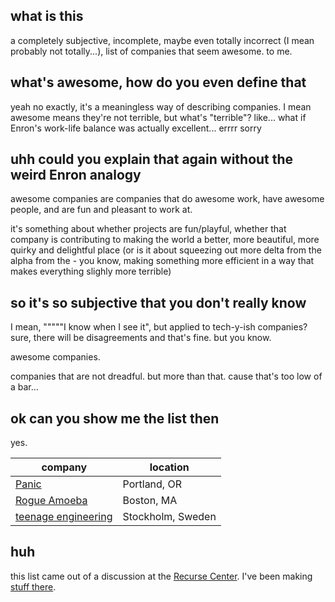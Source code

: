 ## what is this

a completely subjective, incomplete, maybe even totally incorrect (I mean probably not totally...), list of companies that seem awesome. to me.

## what's awesome, how do you even define that

yeah no exactly, it's a meaningless way of describing companies. I mean awesome means they're not terrible, but what's "terrible"? like... what if Enron's work-life balance was actually excellent... errrr sorry

## uhh could you explain that again without the weird Enron analogy

awesome companies are companies that do awesome work, have awesome people, and are fun and pleasant to work at.

it's something about whether projects are fun/playful, whether that company is contributing to making the world a better, more beautiful, more quirky and delightful place (or is it about squeezing out more delta from the alpha from the - you know, making something more efficient in a way that makes everything slighly more terrible)

## so it's so subjective that you don't really know

I mean, """""I know when I see it", but applied to tech-y-ish companies? sure, there will be disagreements and that's fine. but you know.

awesome companies.

companies that are not dreadful. but more than that. cause that's too low of a bar...

## ok can you show me the list then

yes.

| company | location |
| --- | ---|
| [Panic](https://panic.com/) | Portland, OR |
| [Rogue Amoeba](https://rogueamoeba.com/) | Boston, MA |
| [teenage engineering](https://teenage.engineering/) | Stockholm, Sweden |

## huh

this list came out of a discussion at the [Recurse Center](https://www.recurse.com/). I've been making [stuff there](https://recurse.greg.technology/).
